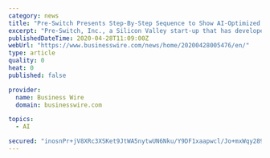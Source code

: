 ```yaml
---
category: news
title: "Pre-Switch Presents Step-By-Step Sequence to Show AI-Optimized Soft-Switching Achieving 99% Operational Efficiency in 200kW Inverter"
excerpt: "Pre-Switch, Inc., a Silicon Valley start-up that has developed the world’s-first AI DC/AC, AC/DC forced-resonance-based soft-switching controller deli"
publishedDateTime: 2020-04-28T11:09:00Z
webUrl: "https://www.businesswire.com/news/home/20200428005476/en/"
type: article
quality: 0
heat: 0
published: false

provider:
  name: Business Wire
  domain: businesswire.com

topics:
  - AI

secured: "inosnPr+jV8XRc3XSKet9JtWA5nytwUN6Nku/Y9DF1xaapwcl/Jo+mxWqy289uLBr+r8Ck5yQcJkBFcuCQNSQcNTtO6pX2edCfbpv9CFHOOBRWEOAbdzl45NTxMTJ3wIxNKlO7gpBSaW6932GXom+LXmCGtey40xkcmM7rnLpTCQCcwJddg7fDvbrI22r8Eg0rV9qUv7wTiDUCFXlfQNTDiV1LBxhCyaXUSbUYgHdQbQnSvm8bgofVJnbZr8fB+Y8pfOrdtmiJvJ24SF2iLfpIO9s0UDNBIVEFU26yZBWvXzarasRohXBekLY3Xwg5LH;R4CETFHfqnTeiuC1sDJZrQ=="
---
```


